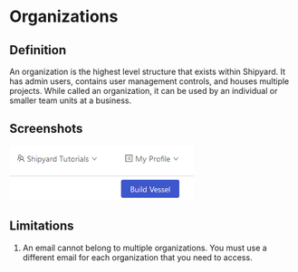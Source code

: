 # Organizations

## Definition

An organization is the highest level structure that exists within Shipyard. It has admin users, contains user management controls, and houses multiple projects. While called an organization, it can be used by an individual or smaller team units at a business.

## Screenshots

![](../../.gitbook/assets/image%20%2819%29.png)

## **Limitations**

1. An email cannot belong to multiple organizations. You must use a different email for each organization that you need to access.


